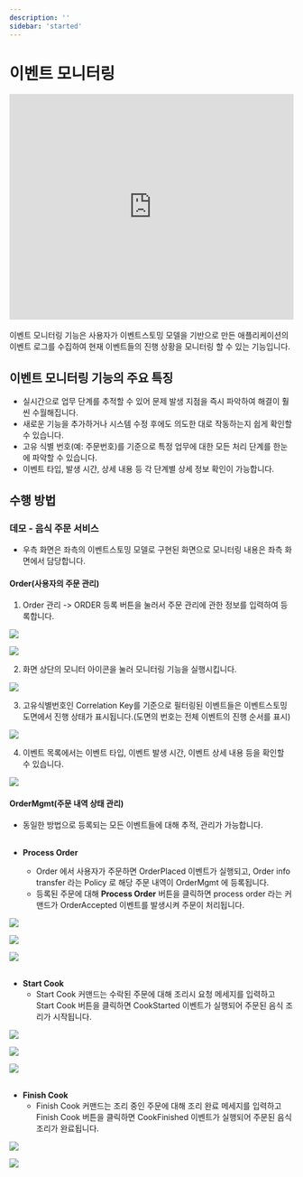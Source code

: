 ```yaml
---
description: ''
sidebar: 'started'
---
```


# 이벤트 모니터링

<div style = "height:400px; object-fit: cover;">
<iframe style = "width:100%; height:100%;" src="https://www.youtube.com/embed/Y3Si5eMNgTM" title="YouTube video player" frameborder="0" allow="accelerometer; autoplay; clipboard-write; encrypted-media; gyroscope; picture-in-picture" allowfullscreen></iframe>
</div><br>
이벤트 모니터링 기능은 사용자가 이벤트스토밍 모델을 기반으로 만든 애플리케이션의 이벤트 로그를 수집하여 현재 이벤트들의 진행 상황을 모니터링 할 수 있는 기능입니다.

## 이벤트 모니터링 기능의 주요 특징

- 실시간으로 업무 단계를 추적할 수 있어 문제 발생 지점을 즉시 파악하여 해결이 훨씬 수월해집니다.
- 새로운 기능을 추가하거나 시스템 수정 후에도 의도한 대로 작동하는지 쉽게 확인할 수 있습니다. 
- 고유 식별 번호(예: 주문번호)를 기준으로 특정 업무에 대한 모든 처리 단계를 한눈에 파악할 수 있습니다. 
- 이벤트 타입, 발생 시간, 상세 내용 등 각 단계별 상세 정보 확인이 가능합니다.

## 수행 방법

### 데모 - 음식 주문 서비스
- 우측 화면은 좌측의 이벤트스토밍 모델로 구현된 화면으로 모니터링 내용은 좌측 화면에서 담당합니다.

#### Order(사용자의 주문 관리)
1. Order 관리 -> ORDER 등록 버튼을 눌러서 주문 관리에 관한 정보를 입력하여 등록합니다.

![](../../src/img/monitor-01.jpg)

![](../../src/img/monitor-02.jpg)

2. 화면 상단의 모니터 아이콘을 눌러 모니터링 기능을 실행시킵니다.

![](../../src/img/monitor-03.jpg)

3. 고유식별번호인 Correlation Key를 기준으로 필터링된 이벤트들은 이벤트스토밍 도면에서 진행 상태가 표시됩니다.(도면의 번호는 전체 이벤트의 진행 순서를 표시)

![](../../src/img/monitor-04.jpg)

4. 이벤트 목록에서는 이벤트 타입, 이벤트 발생 시간, 이벤트 상세 내용 등을 확인할 수 있습니다.

![](../../src/img/monitor-05.jpg)

#### OrderMgmt(주문 내역 상태 관리)
- 동일한 방법으로 등록되는 모든 이벤트들에 대해 추적, 관리가 가능합니다.
<br><br>

- **Process Order**
  <!-- - 모니터링 페이지에서 주문 내역을 입력한 후 **Process Order** 버튼을 클릭하면 해당 커맨드가 실행되고 OrderPlaced, OrderAccepted 이벤트가 차례로 실행되는 것이 확인됩니다. -->
  <!-- - 우측 구현 화면에서 **Process Order** 버튼을 클릭하면 OrderAccepted 이벤트가 실행됩니다.  -->
  - Order 에서 사용자가 주문하면 OrderPlaced 이벤트가 실행되고, Order info transfer 라는 Policy 로 해당 주문 내역이 OrderMgmt 에 등록됩니다. 
  - 등록된 주문에 대해 **Process Order** 버튼을 클릭하면 process order 라는 커맨드가 OrderAccepted 이벤트를 발생시켜 주문이 처리됩니다.

![](../../src/img/monitor-06.jpg)

![](../../src/img/monitor-07.jpg)

![](../../src/img/monitor-08.jpg)
<br><br>

- **Start Cook**
  - Start Cook 커맨드는 수락된 주문에 대해 조리시 요청 메세지를 입력하고 Start Cook 버튼을 클릭하면 CookStarted 이벤트가 실행되어 주문된 음식 조리가 시작됩니다.

![](../../src/img/monitor-09.jpg)

![](../../src/img/monitor-10.jpg)

![](../../src/img/monitor-11.jpg)
<br><br>

- **Finish Cook**
  - Finish Cook 커맨드는 조리 중인 주문에 대해 조리 완료 메세지를 입력하고 Finish Cook 버튼을 클릭하면 CookFinished 이벤트가 실행되어 주문된 음식 조리가 완료됩니다.

![](../../src/img/monitor-12.jpg)

![](../../src/img/monitor-13.jpg)
